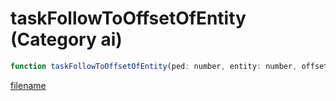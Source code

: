 # taskFollowToOffsetOfEntity (Category ai)

```js
function taskFollowToOffsetOfEntity(ped: number, entity: number, offsetX: number, offsetY: number, offsetZ: number, movementSpeed: number, timeout: number, stoppingRange: number, persistFollowing: boolean): void
```

[filename](taskFollowToOffsetOfEntity_m.md ':include')